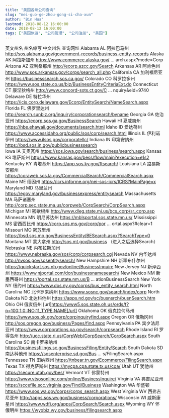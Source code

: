 ```yaml
---
title: "美国各州公司查询"
slug: "mei-guo-ge-zhou-gong-si-cha-xun"
author: "Bin Hua"
lastmod: 2018-08-12 16:00:00
date: 2018-08-12 16:00:00
tags: ["美国旅游", "公司管理", "公司注册", "美国"]
---
```


英文州名      州名缩写             中文州名              查询网址
Alabama         AL               阿拉巴马州           http://sos.alabama.gov/government-records/business-entity-records
Alaska                    AK               阿拉斯加州         https://www.commerce.alaska.gov/ ... arch.aspx?mode=Corp
Arizona                AZ                亚利桑那州           http://ecorp.azcc.gov/Search
Arkansas               AR                阿肯色州             http://www.sos.arkansas.gov/corps/search_all.php
California             CA                加利福尼亚州         https://businesssearch.sos.ca.gov/
Colorado               CO                科罗拉多州           https://www.sos.state.co.us/biz/BusinessEntityCriteriaExt.do
Connecticut           CT                康涅狄格州           http://www.concord-sots.ct.gov/C ... nquiry&eid=9740
Delaware              DE                特拉华州             https://icis.corp.delaware.gov/Ecorp/EntitySearch/NameSearch.aspx
Florida               FL                佛罗里达州           http://search.sunbiz.org/inquiry/corporationsearch/byname
Georgia               GA                佐治亚州             https://ecorp.sos.ga.gov/BusinessSearch
Hawaii                 HI                夏威夷州             https://hbe.ehawaii.gov/documents/search.html
Idaho                 ID                爱达荷州             https://www.accessidaho.org/public/sos/corp/search.html
Illinois               IL                伊利诺伊州           https://www.ilsos.gov/corporatellc/
Indiana                IN                印第安纳州           https://bsd.sos.in.gov/publicbusinesssearch   
Iowa                   IA                艾奥瓦州             https://sos.iowa.gov/search/business/search.aspx
Kansas                 KS                堪萨斯州             https://www.kansas.gov/bess/flow/main?execution=e1s2
Kentucky               KY                肯塔基州             https://app.sos.ky.gov/ftsearch/ 
Louisiana              LA                路易斯安那州         https://coraweb.sos.la.gov/CommercialSearch/CommercialSearch.aspx
Maine                  ME                缅因州               https://icrs.informe.org/nei-sos-icrs/ICRS?MainPage=x 
Maryland               MD                马里兰州             https://egov.maryland.gov/businessexpress/entitysearch
Massachusetts    MA                马萨诸塞州           http://corp.sec.state.ma.us/corpweb/CorpSearch/CorpSearch.aspx 
Michigan         MI                密歇根州             http://www.dleg.state.mi.us/bcs_corp/sr_corp.asp
Minnesota        MN                明尼苏达州           https://mblsportal.sos.state.mn.us/
Mississippi      MS                密西西比州           https://corp.sos.ms.gov/corp/por ... ortal.aspx?#clear=1
Missouri         MO                密苏里州             https://bsd.sos.mo.gov/BusinessEntity/BESearch.aspx?SearchType=0 
Montana          MT                蒙大拿州             http://sos.mt.gov/business （进入之后选择Search）
Nebraska         NE                内布拉斯加州         https://www.nebraska.gov/sos/corp/corpsearch.cgi
Nevada                 NV                内华达州             http://nvsos.gov/sosentitysearch/
New Hampshire         NH                新罕布什尔州         https://quickstart.sos.nh.gov/online/BusinessInquire
New Jersey         NJ                新泽西州             https://www.njportal.com/dor/businessnamesearch/
New Mexico         NM                新墨西哥州             https://portal.sos.state.nm.us/B ... ationBusinessSearch
New York         NY                纽约州               https://www.dos.ny.gov/corps/bus_entity_search.html
North Carolina   NC                北卡罗来纳州         https://www.sosnc.gov/search/index/corp
North Dakota         ND                北达科他州           https://apps.nd.gov/sc/busnsrch/busnSearch.htm
Ohio                  OH                俄亥俄州             [url]https://www5.sos.state.oh.us/ords/f?p=100:1:0::NO:11_TYPE:NAME[/url]
Oklahoma         OK                俄克拉何马州         https://www.sos.ok.gov/corp/corpinquiryfind.aspx
Oregon                 OR                俄勒冈州             http://sos.oregon.gov/business/Pages/find.aspx
Pennsylvania          PA                宾夕法尼亚州         https://www.corporations.pa.gov/search/corpsearch
Rhode Island          RI                罗得岛州             http://ucc.state.ri.us/CorpWeb/CorpSearch/CorpSearch.aspx
South Carolina         SC                南卡罗来纳州         https://businessfilings.sc.gov/BusinessFiling/Entity/Search 
South Dakota         SD                南达科他州           https://sosenterprise.sd.gov/Bus ... s/FilingSearch.aspx 
Tennessee         TN                田纳西州             https://tnbear.tn.gov/Ecommerce/FilingSearch.aspx
Texas                 TX                得克萨斯州           https://mycpa.cpa.state.tx.us/coa/
Utah                 UT                犹他州               https://secure.utah.gov/bes/
Vermont            VT                佛蒙特州             https://www.vtsosonline.com/online/BusinessInquire/
Virginia            VA                弗吉尼亚州           https://sccefile.scc.virginia.gov/Find/Business
Washington         WA                华盛顿               https://www.sos.wa.gov/corps/corps_search.aspx
West Virginia         WV                西弗吉尼亚州         http://apps.sos.wv.gov/business/corporations/
Wisconsin         WI                威斯康星州           https://www.wdfi.org/apps/CorpSearch/Search.aspx
Wyoming                 WY                怀俄明州             https://wyobiz.wy.gov/business/filingsearch.aspx